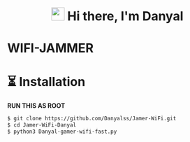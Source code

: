 <h1 align="center"> <img src="https://raw.githubusercontent.com/aemmadi/aemmadi/master/wave.gif" width="30"> Hi there, I'm Danyal </h1>

# WIFI-JAMMER

# ⏳ Installation
**RUN THIS AS ROOT**

```bash
$ git clone https://github.com/Danyalss/Jamer-WiFi.git
$ cd Jamer-WiFi-Danyal
$ python3 Danyal-gamer-wifi-fast.py
```
